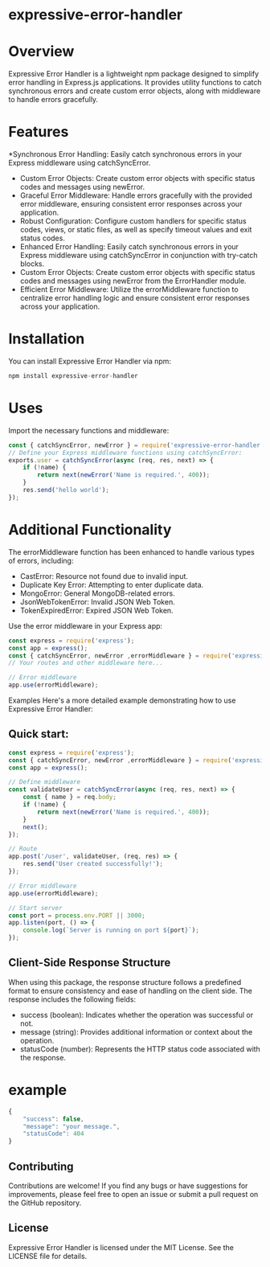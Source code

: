 expressive-error-handler
=====================


 Overview
=====================
Expressive Error Handler is a lightweight npm package designed to simplify error handling in Express.js applications. It provides utility functions to catch synchronous errors and create custom error objects, along with middleware to handle errors gracefully.

Features
=====================
*Synchronous Error Handling: Easily catch synchronous errors in your Express middleware using catchSyncError.
* Custom Error Objects: Create custom error objects with specific status codes and messages using newError.
* Graceful Error Middleware: Handle errors gracefully with the provided error middleware, ensuring consistent error responses across your application.
* Robust Configuration: Configure custom handlers for specific status codes, views, or static files, as well as specify timeout values and exit status codes.
* Enhanced Error Handling: Easily catch synchronous errors in your Express middleware using catchSyncError in conjunction with try-catch blocks.
* Custom Error Objects: Create custom error objects with specific status codes and messages using newError from the ErrorHandler module.
* Efficient Error Middleware: Utilize the errorMiddleware function to centralize error handling logic and ensure consistent error responses across your application.

Installation
=====================
You can install Expressive Error Handler via npm:
```js
npm install expressive-error-handler
```
Uses
=====================
Import the necessary functions and middleware:
```js
const { catchSyncError, newError } = require('expressive-error-handler');
// Define your Express middleware functions using catchSyncError:
exports.user = catchSyncError(async (req, res, next) => {
    if (!name) {
        return next(newError('Name is required.', 400));
    }
    res.send('hello world');
});
```

Additional Functionality
=========================
The errorMiddleware function has been enhanced to handle various types of errors, including:

* CastError: Resource not found due to invalid input.
* Duplicate Key Error: Attempting to enter duplicate data.
* MongoError: General MongoDB-related errors.
* JsonWebTokenError: Invalid JSON Web Token.
* TokenExpiredError: Expired JSON Web Token.

Use the error middleware in your Express app:
```js
const express = require('express');
const app = express();
const { catchSyncError, newError ,errorMiddleware } = require('expressive-error-handler');
// Your routes and other middleware here...

// Error middleware
app.use(errorMiddleware);
```

Examples
Here's a more detailed example demonstrating how to use Expressive Error Handler:
## Quick start:

```js
const express = require('express');
const { catchSyncError, newError ,errorMiddleware } = require('expressive-error-handler');
const app = express();

// Define middleware
const validateUser = catchSyncError(async (req, res, next) => {
    const { name } = req.body;
    if (!name) {
        return next(newError('Name is required.', 400));
    }
    next();
});

// Route
app.post('/user', validateUser, (req, res) => {
    res.send('User created successfully!');
});

// Error middleware
app.use(errorMiddleware);

// Start server
const port = process.env.PORT || 3000;
app.listen(port, () => {
    console.log(`Server is running on port ${port}`);
});
```
## Client-Side Response Structure

When using this package, the response structure follows a predefined format to ensure consistency and ease of handling on the client side. The response includes the following fields:

* success (boolean): Indicates whether the operation was successful or not.
* message (string): Provides additional information or context about the operation.
* statusCode (number): Represents the HTTP status code associated with the response.

# example
```js
{
    "success": false,
    "message": "your message.",
    "statusCode": 404
}
```

## Contributing

Contributions are welcome! If you find any bugs or have suggestions for improvements, please feel free to open an issue or submit a pull request on the GitHub repository.

## License
Expressive Error Handler is licensed under the MIT License. See the LICENSE file for details.